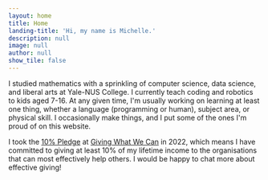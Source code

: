 ```yaml
---
layout: home
title: Home
landing-title: 'Hi, my name is Michelle.'
description: null
image: null
author: null
show_tile: false
---
```


I studied mathematics with a sprinkling of computer science, data science, and liberal arts at Yale-NUS College. I currently teach coding and robotics to kids aged 7-16. At any given time, I'm usually working on learning at least one thing, whether a language (programming or human), subject area, or physical skill. I occasionally make things, and I put some of the ones I'm proud of on this website.

I took the [10% Pledge](https://www.givingwhatwecan.org/pledge) at [Giving What We Can](https://www.givingwhatwecan.org/) in 2022, which means I have committed to giving at least 10% of my lifetime income to the organisations that can most effectively help others. I would be happy to chat more about effective giving!